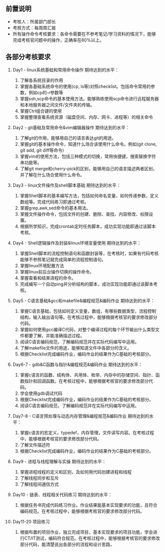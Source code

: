 ## 前置说明
* 考核人：所属部门部长
* 考核方式：每周周汇报
* 所有操作命令考核要求：各命令需要在不参考笔记/学习资料的情况下，能够完成考核官问题中的操作，正确率在80%以上。

## 各部分考核要求
1. Day1 - linux系统基础和常用命令操作
   期待达到的水平：
   1. 了解各系统目录的作用
   2. 掌握各基础系统命令的使用(cp, ls等)对照checklist。包括命令常用的参数，例如cp的-r参数等
   3. 掌握ssh,scp命令的基本使用方法。能够熟练使用scp命令进行远程服务器和本地服务器之间文件/文件夹的传输。
   4. 掌握Ctrl组合键的使用
   5. 掌握整理查看系统资源（磁盘空间、内存、网卡、进程等）的相关命令

2. Day2 - git基础及常用命令&vim编辑器操作
   期待达到的水平：
   1. 了解git的作用，能够用自己的语言表达git的用途。
   2. 掌握git的基本操作命令，知道什么场合该使用什么命令。例如(git clone, git add, git diff等命令)
   3. 掌握vim的使用方法，包括三种模式的切换，常用快捷键，搜索替换字符串功能等。
   4. 了解git merge和cherry-pick的区别，能够用自己的语言描述两者区别，并了解在什么场合使用什么命令。

3. Day3 - linux文件操作及shell脚本基础
   期待达到的水平：
   1. 掌握Shell脚本的基本编写方法，包括如何命名变量，如何传递参数，定义数组等。完成代码练习即通过考核。
   2. 掌握grep,awk,sed命令的基本用法。
   3. 掌握文件操作命令，包括文件的创建、删除、查找、内容修改、权限设置。
   4. 根据所学知识，完成crontab定时任务脚本，成功实现功能即通过该脚本考核。

4. Day4 - Shell逻辑操作及封装&linux环境变量使用
   期待达到的水平：
   1. 掌握Shell脚本的流程控制语句和函数封装等，在考核时，如果有代码考核能够不参照笔记就完成简单的流程控制语句。
   2. 掌握linux环境配置方法
   3. 掌握linux前后台操作切换的操作命令。
   4. 掌握查看和结束进程的命令。
   5. 完成编写一个自动ping并分析结构的脚本，成功实现功能即通过该脚本考核。

5. Day5 - C语言基础&gcc和makefile&编程规范&编码作业
   期待达到的水平：
   1. 掌握C语言基础，包括如何定义变量，数组，有哪些数据类型，流程控制结构，输入输出语句等。在考核过程中，能够根据考核官的要求修改部分代码。
   2. 掌握如何使用gcc编译C代码，对整个编译过程的每个环节输出什么类型文件都要了解，并能准确描述过程。
   3. 阅读C语言编码规范，了解编码规范并在实际代码编写中运用。
   4. 了解makefile文件的用途，能够知道文件中各部分的含义。
   5. 根据Checklist完成编码作业，编码作业的结果作为C基础的考核部分。

6. Day6-7 - gdb&C函数与指针&编程规范&编码作业
   期待达到的水平：
   1. 掌握c语言的函数、结构体、共用体、枚举、内存中的存储空间、指针、函数指针和回调函数。在考核过程中，能够根据考核官的要求修改部分代码。
   2. 学会使用gdb调试代码
   3. 根据Checklist完成编码作业，编码作业的结果作为C基础的考核部分。
   4. 阅读C语言编码规范，了解编码规范并在实际代码编写中运用。
   
8. Day7-8 - C语言预处理与动态内存管理&编程规范&编码作业
   期待达到的水平：
   1. 掌握c语言的宏定义，typedef，内存管理，文件读写内容。在考核过程中，能够根据考核官的要求修改部分代码。
   2. 了解文件描述符
   3. 根据Checklist完成编码作业，编码作业的结果作为C基础的考核部分。

9. Day9 - 进程与线程理解与实操
   期待达到的水平：
   1. 掌握进程线程的定义和区别，及如何用代码创建进程和线程
   2. 了解线程同步和互斥
   3. 了解线程间通信方式

10. Day10 - 链表、线程相关代码练习
    期待达到的水平：
    1. 根据任务书完成代码练习作业。作业结果能基本实现要求的功能，且符合编码规范。在考核过程中，能够根据考核官的要求修改部分代码。

11. Day11-20 项目练习
    1. 根据布置的项目作业，独立完成项目，基本实现要求的项目功能，学会进行CT/IT测试，编码符合规范。在考核过程中，能够根据考核官的要求修改部分代码，能清楚说出各部分的流程和设计思路。



   
   

